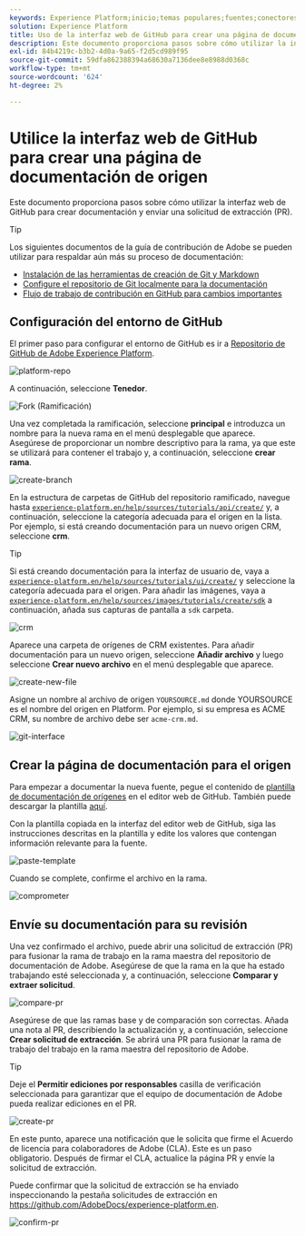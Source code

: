 ```yaml
---
keywords: Experience Platform;inicio;temas populares;fuentes;conectores;conectores de origen;sdk de fuentes;sdk;SDK
solution: Experience Platform
title: Uso de la interfaz web de GitHub para crear una página de documentación de orígenes
description: Este documento proporciona pasos sobre cómo utilizar la interfaz web de GitHub para crear documentación y enviar una solicitud de extracción (PR).
exl-id: 84b4219c-b3b2-4d0a-9a65-f2d5cd989f95
source-git-commit: 59dfa862388394a68630a7136dee8e8988d0368c
workflow-type: tm+mt
source-wordcount: '624'
ht-degree: 2%

---
```


# Utilice la interfaz web de GitHub para crear una página de documentación de origen

Este documento proporciona pasos sobre cómo utilizar la interfaz web de GitHub para crear documentación y enviar una solicitud de extracción (PR).

>[!TIP]
>
>Los siguientes documentos de la guía de contribución de Adobe se pueden utilizar para respaldar aún más su proceso de documentación: <ul><li>[Instalación de las herramientas de creación de Git y Markdown](https://experienceleague.adobe.com/docs/contributor/contributor-guide/setup/install-tools.html?lang=en)</li><li>[Configure el repositorio de Git localmente para la documentación](https://experienceleague.adobe.com/docs/contributor/contributor-guide/setup/local-repo.html?lang=en)</li><li>[Flujo de trabajo de contribución en GitHub para cambios importantes](https://experienceleague.adobe.com/docs/contributor/contributor-guide/setup/full-workflow.html?lang=en)</li></ul>

## Configuración del entorno de GitHub

El primer paso para configurar el entorno de GitHub es ir a [Repositorio de GitHub de Adobe Experience Platform](https://github.com/AdobeDocs/experience-platform.en).

![platform-repo](../assets/platform-repo.png)

A continuación, seleccione **Tenedor**.

![Fork (Ramificación)](../assets/fork.png)

Una vez completada la ramificación, seleccione **principal** e introduzca un nombre para la nueva rama en el menú desplegable que aparece. Asegúrese de proporcionar un nombre descriptivo para la rama, ya que este se utilizará para contener el trabajo y, a continuación, seleccione **crear rama**.

![create-branch](../assets/create-branch.png)

En la estructura de carpetas de GitHub del repositorio ramificado, navegue hasta [`experience-platform.en/help/sources/tutorials/api/create/`](https://github.com/AdobeDocs/experience-platform.en/tree/main/help/sources/tutorials/api/create) y, a continuación, seleccione la categoría adecuada para el origen en la lista. Por ejemplo, si está creando documentación para un nuevo origen CRM, seleccione **crm**.

>[!TIP]
>
>Si está creando documentación para la interfaz de usuario de, vaya a [`experience-platform.en/help/sources/tutorials/ui/create/`](https://github.com/AdobeDocs/experience-platform.en/tree/main/help/sources/tutorials/ui/create) y seleccione la categoría adecuada para el origen. Para añadir las imágenes, vaya a [`experience-platform.en/help/sources/images/tutorials/create/sdk`](https://github.com/AdobeDocs/experience-platform.en/tree/main/help/sources/images/tutorials/create) a continuación, añada sus capturas de pantalla a `sdk` carpeta.

![crm](../assets/crm.png)

Aparece una carpeta de orígenes de CRM existentes. Para añadir documentación para un nuevo origen, seleccione **Añadir archivo** y luego seleccione **Crear nuevo archivo** en el menú desplegable que aparece.

![create-new-file](../assets/create-new-file.png)

Asigne un nombre al archivo de origen `YOURSOURCE.md` donde YOURSOURCE es el nombre del origen en Platform. Por ejemplo, si su empresa es ACME CRM, su nombre de archivo debe ser `acme-crm.md`.

![git-interface](../assets/git-interface.png)

## Crear la página de documentación para el origen

Para empezar a documentar la nueva fuente, pegue el contenido de [plantilla de documentación de orígenes](./template.md) en el editor web de GitHub. También puede descargar la plantilla [aquí](../assets/api-template.zip).

Con la plantilla copiada en la interfaz del editor web de GitHub, siga las instrucciones descritas en la plantilla y edite los valores que contengan información relevante para la fuente.

![paste-template](../assets/paste-template.png)

Cuando se complete, confirme el archivo en la rama.

![comprometer](../assets/commit.png)

## Envíe su documentación para su revisión

Una vez confirmado el archivo, puede abrir una solicitud de extracción (PR) para fusionar la rama de trabajo en la rama maestra del repositorio de documentación de Adobe. Asegúrese de que la rama en la que ha estado trabajando esté seleccionada y, a continuación, seleccione **Comparar y extraer solicitud**.

![compare-pr](../assets/compare-pr.png)

Asegúrese de que las ramas base y de comparación son correctas. Añada una nota al PR, describiendo la actualización y, a continuación, seleccione **Crear solicitud de extracción**. Se abrirá una PR para fusionar la rama de trabajo del trabajo en la rama maestra del repositorio de Adobe.

>[!TIP]
>
>Deje el **Permitir ediciones por responsables** casilla de verificación seleccionada para garantizar que el equipo de documentación de Adobe pueda realizar ediciones en el PR.

![create-pr](../assets/create-pr.png)

En este punto, aparece una notificación que le solicita que firme el Acuerdo de licencia para colaboradores de Adobe (CLA). Este es un paso obligatorio. Después de firmar el CLA, actualice la página PR y envíe la solicitud de extracción.

Puede confirmar que la solicitud de extracción se ha enviado inspeccionando la pestaña solicitudes de extracción en https://github.com/AdobeDocs/experience-platform.en.

![confirm-pr](../assets/confirm-pr.png)
